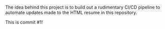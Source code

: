 The idea behind this project is to build out a rudimentary CI/CD pipeline to automate updates made to the HTML resume in this repository.

This is commit #1!